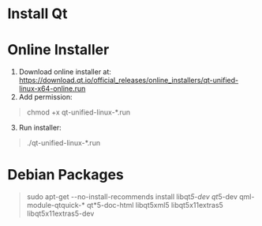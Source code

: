 # Install Qt

# Online Installer

1. Download online installer at: https://download.qt.io/official_releases/online_installers/qt-unified-linux-x64-online.run
2. Add permission:
> chmod +x qt-unified-linux-*.run
3. Run installer:
> ./qt-unified-linux-*.run

# Debian Packages

> sudo apt-get --no-install-recommends install libqt*5-dev qt*5-dev qml-module-qtquick-* qt*5-doc-html libqt5xml5 libqt5x11extras5 libqt5x11extras5-dev
